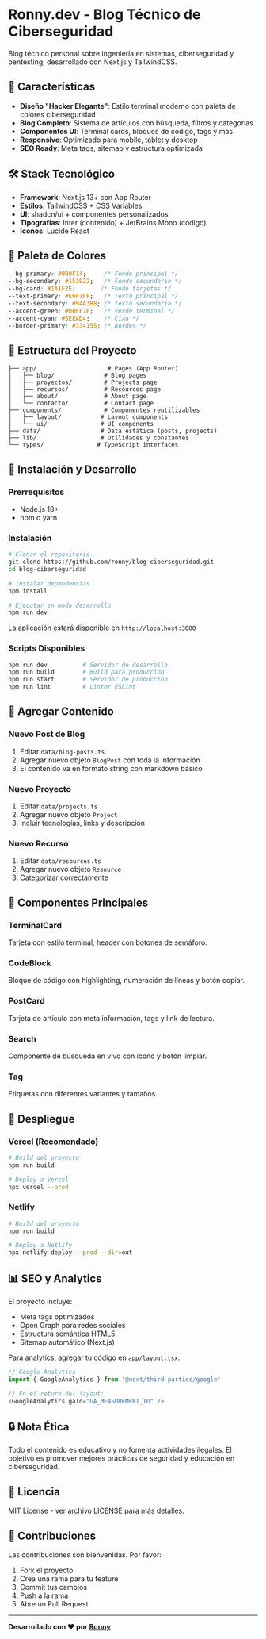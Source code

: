 # Ronny.dev - Blog Técnico de Ciberseguridad

Blog técnico personal sobre ingeniería en sistemas, ciberseguridad y pentesting, desarrollado con Next.js y TailwindCSS.

## 🚀 Características

- **Diseño "Hacker Elegante"**: Estilo terminal moderno con paleta de colores ciberseguridad
- **Blog Completo**: Sistema de artículos con búsqueda, filtros y categorías
- **Componentes UI**: Terminal cards, bloques de código, tags y más
- **Responsive**: Optimizado para mobile, tablet y desktop
- **SEO Ready**: Meta tags, sitemap y estructura optimizada

## 🛠️ Stack Tecnológico

- **Framework**: Next.js 13+ con App Router
- **Estilos**: TailwindCSS + CSS Variables
- **UI**: shadcn/ui + componentes personalizados
- **Tipografías**: Inter (contenido) + JetBrains Mono (código)
- **Iconos**: Lucide React

## 🎨 Paleta de Colores

```css
--bg-primary: #0B0F14;     /* Fondo principal */
--bg-secondary: #151922;   /* Fondo secundario */
--bg-card: #1A1F2E;       /* Fondo tarjetas */
--text-primary: #E6F1FF;   /* Texto principal */
--text-secondary: #94A3B8; /* Texto secundario */
--accent-green: #00FF7F;   /* Verde terminal */
--accent-cyan: #5EEAD4;    /* Cian */
--border-primary: #334155; /* Bordes */
```

## 📁 Estructura del Proyecto

```
├── app/                    # Pages (App Router)
│   ├── blog/              # Blog pages
│   ├── proyectos/         # Projects page
│   ├── recursos/          # Resources page
│   ├── about/             # About page
│   └── contacto/          # Contact page
├── components/            # Componentes reutilizables
│   ├── layout/           # Layout components
│   └── ui/               # UI components
├── data/                 # Data estática (posts, projects)
├── lib/                  # Utilidades y constantes
└── types/               # TypeScript interfaces
```

## 🚀 Instalación y Desarrollo

### Prerrequisitos
- Node.js 18+
- npm o yarn

### Instalación

```bash
# Clonar el repositorio
git clone https://github.com/ronny/blog-ciberseguridad.git
cd blog-ciberseguridad

# Instalar dependencias
npm install

# Ejecutar en modo desarrollo
npm run dev
```

La aplicación estará disponible en `http://localhost:3000`

### Scripts Disponibles

```bash
npm run dev          # Servidor de desarrollo
npm run build        # Build para producción
npm run start        # Servidor de producción
npm run lint         # Linter ESLint
```

## 📝 Agregar Contenido

### Nuevo Post de Blog

1. Editar `data/blog-posts.ts`
2. Agregar nuevo objeto `BlogPost` con toda la información
3. El contenido va en formato string con markdown básico

### Nuevo Proyecto

1. Editar `data/projects.ts`
2. Agregar nuevo objeto `Project`
3. Incluir tecnologías, links y descripción

### Nuevo Recurso

1. Editar `data/resources.ts`
2. Agregar nuevo objeto `Resource`
3. Categorizar correctamente

## 🎯 Componentes Principales

### TerminalCard
Tarjeta con estilo terminal, header con botones de semáforo.

### CodeBlock
Bloque de código con highlighting, numeración de líneas y botón copiar.

### PostCard
Tarjeta de artículo con meta información, tags y link de lectura.

### Search
Componente de búsqueda en vivo con icono y botón limpiar.

### Tag
Etiquetas con diferentes variantes y tamaños.

## 🚀 Despliegue

### Vercel (Recomendado)

```bash
# Build del proyecto
npm run build

# Deploy a Vercel
npx vercel --prod
```

### Netlify

```bash
# Build del proyecto
npm run build

# Deploy a Netlify
npx netlify deploy --prod --dir=out
```

## 📊 SEO y Analytics

El proyecto incluye:
- Meta tags optimizados
- Open Graph para redes sociales
- Estructura semántica HTML5
- Sitemap automático (Next.js)

Para analytics, agregar tu código en `app/layout.tsx`:

```typescript
// Google Analytics
import { GoogleAnalytics } from '@next/third-parties/google'

// En el return del layout:
<GoogleAnalytics gaId="GA_MEASUREMENT_ID" />
```

## 🔒 Nota Ética

Todo el contenido es educativo y no fomenta actividades ilegales. El objetivo es promover mejores prácticas de seguridad y educación en ciberseguridad.

## 📄 Licencia

MIT License - ver archivo LICENSE para más detalles.

## 🤝 Contribuciones

Las contribuciones son bienvenidas. Por favor:

1. Fork el proyecto
2. Crea una rama para tu feature
3. Commit tus cambios
4. Push a la rama
5. Abre un Pull Request

---

**Desarrollado con ❤️ por [Ronny](https://github.com/ronny)**